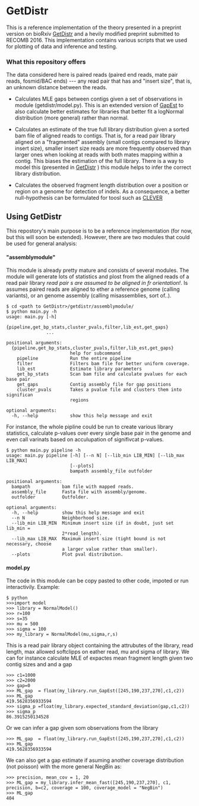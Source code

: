 GetDistr
========

This is a reference implementation of the theory presented in a preprint version on bioRxiv [GetDistr](http://biorxiv.org/content/biorxiv/early/2015/08/04/023929.full.pdf) and a hevily modified preprint submitted to RECOMB 2016. This implementation contains various scripts that we used for plotting of data and inference and testing. 


### What this repository offers
The data considered here is paired reads (paired end reads, mate pair reads, fosmid/BAC ends) --- any read pair that has and "insert size", that is, an unknown distance between the reads. 


* Calculates MLE gaps between contigs given a set of observations in module (getdistr/model.py). This is an extended version of [GapEst](http://www.ncbi.nlm.nih.gov/pubmed/22923455) to also calculate better estimates for libraries that better fit a logNormal distribution (more general) rather than normal.

* Calculates an estimate of the true full library distribution given a sorted bam file of aligned reads to contigs. That is, for a read pair library aligned on a "fragmented" assembly (small contigs compared to library insert size), smaller insert size reads are more frequently observed than larger ones when looking at reads with both mates mapping within a contig. This biases the estimation of the full library. There is a way to model this (presented in [GetDistr](http://biorxiv.org/content/biorxiv/early/2015/08/04/023929.full.pdf) ) this module helps to infer the correct library distribution.

* Calculates the observed fragment length distribution over a position or region on a genome for detection of indels. As a consequence, a better null-hypothesis can be formulated for toosl such as [CLEVER](http://bioinformatics.oxfordjournals.org/content/early/2012/10/11/bioinformatics.bts566.abstract) 


Using GetDistr
-------------------------

This repostory's main purpose is to be a reference implementation (for now, but this will soon be extended). However, there are two modules that could be used for general analysis:

#### "assemblymodule"

This module is already pretty mature and consists of several modules. The module will generate lots of statistics and plost from the aligned reads of a read pair library <em>read pair s are assumed to be aligned in fr orientation!</em>. Is assumes paired reads are aligned to ether a reference genome (calling variants), or an genome assembly (calling misassemblies, sort of..).

	$ cd <path to GetDistr>/getdistr/assemblymodule/
	$ python main.py -h
	usage: main.py [-h]
	               {pipeline,get_bp_stats,cluster_pvals,filter,lib_est,get_gaps}
	               ...

	positional arguments:
	  {pipeline,get_bp_stats,cluster_pvals,filter,lib_est,get_gaps}
	                        help for subcommand
	    pipeline            Run the entire pipeline
	    filter              Filters bam file for better uniform coverage.
	    lib_est             Estimate library parameters
	    get_bp_stats        Scan bam file and calculate pvalues for each base pair
	    get_gaps            Contig assembly file for gap positions
	    cluster_pvals       Takes a pvalue file and clusters them into significan
	                        regions

	optional arguments:
	  -h, --help            show this help message and exit

For instance, the whole pipline could be run to create various library statistics, calculate p-values over every single base pair in the genome and even call varinats based on acculupation of signifivcat p-values. 

	$ python main.py pipeline -h
	usage: main.py pipeline [-h] [--n N] [--lib_min LIB_MIN] [--lib_max LIB_MAX]
	                        [--plots]
	                        bampath assembly_file outfolder

	positional arguments:
	  bampath            bam file with mapped reads.
	  assembly_file      Fasta file with assembly/genome.
	  outfolder          Outfolder.

	optional arguments:
	  -h, --help         show this help message and exit
	  --n N              Neighborhood size.
	  --lib_min LIB_MIN  Minimum insert size (if in doubt, just set lib_min =
	                     2*read_length).
	  --lib_max LIB_MAX  Maximum insert size (tight bound is not necessary, choose
	                     a larger value rather than smaller).
	  --plots            Plot pval distribution.


#### model.py 

The code in this module can be copy pasted to other code, impoted or run interactivily. Example:

	$ python
	>>>import model
	>>> library = NormalModel()
	>>> r=100
	>>> s=35
	>>> mu = 500
	>>> sigma = 100
	>>> my_library = NormalModel(mu,sigma,r,s)

This is a read pair library object containing the attrubutes of the library, read length, max allowed softclipps on eather read, mu and sigma of library. We can for instance calculate MLE of expactes mean fragment length given two contig sizes and and a gap

	>>> c1=1000
	>>> c2=2000
	>>> gap=0
	>>> ML_gap  = float(my_library.run_GapEst([245,190,237,270],c1,c2))
	>>> ML_gap
	419.5628356933594
	>>> sigma_p =float(my_library.expected_standard_deviation(gap,c1,c2))
	>>> sigma_p
	86.3915250134528

Or we can infer a gap given som observations from the library

	>>> ML_gap  = float(my_library.run_GapEst([245,190,237,270],c1,c2))
	>>> ML_gap
	419.5628356933594

We can also get a gap estimate if asuming another coverage distribution (not poisson) with the more general NegBin as:
	
	>>> precision, mean_cov = 1, 20
	>>> ML_gap = my_library.infer_mean_fast([245,190,237,270], c1, precision, b=c2, coverage = 100, coverage_model = "NegBin")
	>>> ML_gap
	404


